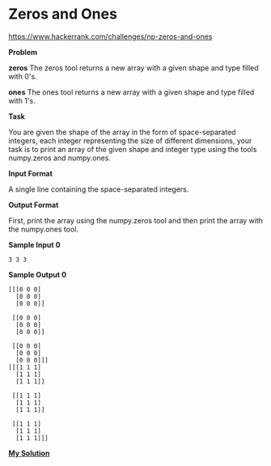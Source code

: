 # Zeros and Ones

https://www.hackerrank.com/challenges/np-zeros-and-ones

**Problem**

**zeros**
The zeros tool returns a new array with a given shape and type filled with 0's.

**ones**
The ones tool returns a new array with a given shape and type filled with 1's.

**Task**

You are given the shape of the array in the form of space-separated integers, each integer representing the size of different 
dimensions, your task is to print an array of the given shape and integer type using the tools numpy.zeros and numpy.ones.

**Input Format**
    
A single line containing the space-separated integers.

**Output Format**

First, print the array using the numpy.zeros tool and then print the array with the numpy.ones tool.

**Sample Input 0**

```
3 3 3
```

**Sample Output 0**

```
[[[0 0 0]
  [0 0 0]
  [0 0 0]]

 [[0 0 0]
  [0 0 0]
  [0 0 0]]

 [[0 0 0]
  [0 0 0]
  [0 0 0]]]
[[[1 1 1]
  [1 1 1]
  [1 1 1]]

 [[1 1 1]
  [1 1 1]
  [1 1 1]]

 [[1 1 1]
  [1 1 1]
  [1 1 1]]]
```

[**My Solution**](answer.py)
